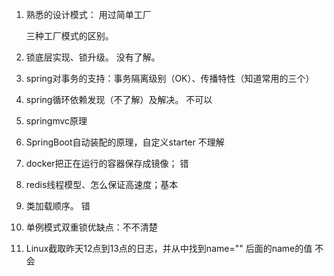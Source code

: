 1. 熟悉的设计模式：
   用过简单工厂

   三种工厂模式的区别。

2. 锁底层实现、锁升级。     没有了解。

3. spring对事务的支持：事务隔离级别（OK）、传播特性（知道常用的三个）

4. spring循环依赖发现（不了解）及解决。  不可以

5. springmvc原理

6. SpringBoot自动装配的原理，自定义starter  不理解

7. docker把正在运行的容器保存成镜像；  错

8. redis线程模型、怎么保证高速度；基本

9. 类加载顺序。  错 

10. 单例模式双重锁优缺点：不不清楚

11. Linux截取昨天12点到13点的日志，并从中找到name="" 后面的name的值    不会 

